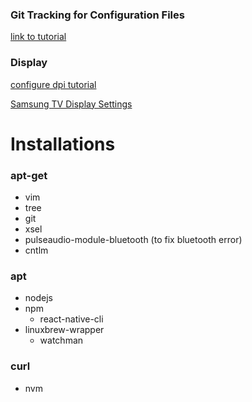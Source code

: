 ### Git Tracking for Configuration Files
[link to tutorial](https://developer.atlassian.com/blog/2016/02/best-way-to-store-dotfiles-git-bare-repo/)

### Display
[configure dpi tutorial](http://blog.mlindgren.ca/entry/2015/02/21/configuring-dpi-in-lubuntu-slash-lxde/)

[Samsung TV Display Settings](https://medium.com/@keredson/using-the-samsung-mu6300-40-4k-tv-as-a-computer-monitor-8582390bb824)

# Installations

### apt-get
* vim
* tree
* git
* xsel
* pulseaudio-module-bluetooth (to fix bluetooth error)
* cntlm

### apt
* nodejs
* npm
	* react-native-cli
* linuxbrew-wrapper
	* watchman

### curl
* nvm
